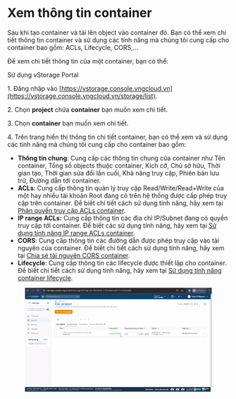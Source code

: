 # Xem thông tin container

Sau khi tạo container và tải lên object vào container đó. Bạn có thể xem chi tiết thông tin container và sử dụng các tính năng mà chúng tôi cung cấp cho container bao gồm: ACLs, Lifecycle, CORS,...&#x20;

Để xem chi tiết thông tin của một container, bạn có thể:&#x20;

&#x20;Sử dụng vStorage Portal

1\. Đăng nhập vào [https://vstorage.console.vngcloud.vn](https://vstorage.console.vngcloud.vn/storage/list).

2\. Chọn **project** chứa **container** bạn muốn xem chi tiết.

3\. Chọn **container** bạn muốn xem chi tiết.

4\. Trên trang hiển thị thông tin chi tiết container, bạn có thể xem và sử dụng các tính năng mà chúng tôi cung cấp cho container bao gồm:

* **Thông tin chung**: Cung cấp các thông tin chung của container như Tên container, Tổng số objects thuộc container, Kích cỡ, Chủ sở hữu, Thời gian tạo, Thời gian sửa đổi lần cuối, Khả năng truy cập, Phiên bản lưu trữ, Đường dẫn tới container.
* **ACLs**: Cung cấp thông tin quản lý truy cập Read/Write/Read+Write của một hay nhiều tài khoản Root đang có trên hệ thống được cấp phép truy cập trên container. Để biết chi tiết cách sử dụng tính năng, hãy xem tại [Phân quyền truy cập ACLs container](phan-quyen-truy-cap-acls-container.md).
* **IP range ACLs:** Cung cấp thông tin các địa chỉ IP/Subnet đang có quyền truy cập tới container. Để biết các sử dụng tính năng, hãy xem tại [Sử dụng tính năng IP range ACLs container](su-dung-tinh-nang-ip-range-acls-container.md).
* **CORS**: Cung cấp thông tin các đường dẫn được phép truy cập vào tài nguyên của container. Để biết chi tiết cách sử dụng tính năng, hãy xem tại [Chia sẻ tài nguyên CORS container](chia-se-tai-nguyen-cors-container.md).
* **Lifecycle**: Cung cấp thông tin các lifecycle được thiết lập cho container. Để biết chi tiết cách sử dụng tính năng, hãy xem tại [Sử dụng tính năng container lifecycle](su-dung-tinh-nang-container-lifecycle.md).

<figure><img src="../../../../.gitbook/assets/Xem_thong_tin_container.gif" alt=""><figcaption></figcaption></figure>
